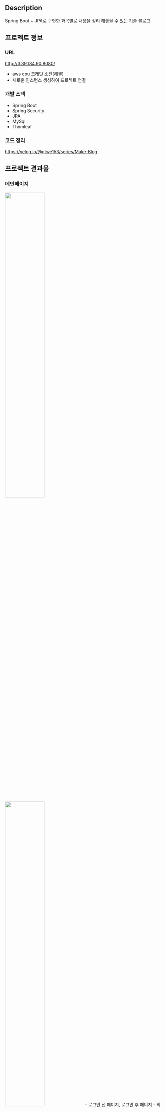 ## Description
Spring Boot + JPA로 구현한 과목별로 내용을 정리 해놓을 수 있는 기술 블로그

## 프로젝트 정보
### URL
http://3.39.184.90:8080/
- aws cpu 크레딧 소진(해결)
- 새로운 인스턴스 생성하여 프로젝트 연결

### 개발 스택
- Spring Boot
- Spring Security
- JPA
- MySql
- Thymleaf

### 코드 정리
https://velog.io/@qtwe153/series/Make-Blog 

## 프로젝트 결과물

### 메인페이지
<img src = "https://user-images.githubusercontent.com/68144687/175265333-775c9241-327f-453e-b12a-562966f17eb6.png"  width="50%" height="50%"> 
<img src = "https://user-images.githubusercontent.com/68144687/175265454-8f809e28-8ae7-47b0-84a6-c50caf9783e3.png"  width="50%" height="50%"> 
- 로그인 전 페이지, 로그인 후 페이지
- 최근에 작성된 포스터가 과목별로 두개씩 

### 회원가입 및 로그인 
![ezgif com-gif-maker (9)](https://user-images.githubusercontent.com/68144687/175268625-5a67212d-812b-459e-bb49-754bb6aa820a.gif)
![ezgif com-gif-maker (10)](https://user-images.githubusercontent.com/68144687/175268836-136d0cc3-bfa0-461f-abc3-629331f98281.gif)
- 이름, 아이디, 비밀번호는 필수 입력이며, 아이디 중복되면 안됨
- 비밀번호는 8~16자 영문 대 소문자, 숫자, 특수문자를 사용
### 과목별 리스트 및 과목 추가 기능
![ezgif com-gif-maker (11)](https://user-images.githubusercontent.com/68144687/175269184-e4bc99d3-f5b1-4308-b274-ceb33e3a7367.gif)
- 과목명과 요일을 만족하는 과목 리스트 검색
- 과목명과 요일 하나만 선택해서 검색 가능
- 과목 추가, 검색 
### 게시판 형태의 글 기록
![ezgif com-gif-maker (12)](https://user-images.githubusercontent.com/68144687/175269532-50f2a8ac-df01-4813-a0b2-fbea6bf57feb.gif)
- 게시판 형태의 내용 기록
- 글쓰기, 수정, 삭제 기능

## update!
### 게시글 작성 시 마크다운 적용
- 마크다운 문법 사용 가능
### 현재 게시글에서 바로 이전, 다음 게시글로 넘어가는 기능
### 로그인 실패시 오류메시지 출력
### 기타
- 과목 요일 검색 라디오 버튼 체크 해제 기능
- 리뷰리스트 페이지에서 과목 선택 페이지로 넘어가는 기능







